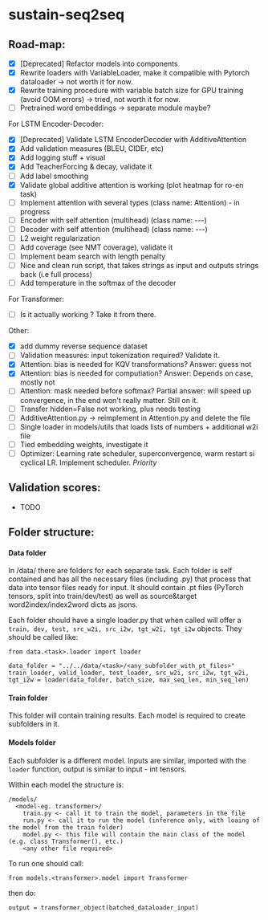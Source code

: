 # sustain-seq2seq

## Road-map:

- [X] [Deprecated] Refactor models into components
- [X] Rewrite loaders with VariableLoader, make it compatible with Pytorch dataloader -> not worth it for now.
- [X] Rewrite training procedure with variable batch size for GPU training (avoid OOM errors) -> tried, not worth it for now.
- [ ] Pretrained word embeddings -> separate module maybe?

For LSTM Encoder-Decoder:

- [X] [Deprecated] Validate LSTM EncoderDecoder with AdditiveAttention
- [X] Add validation measures (BLEU, CIDEr, etc)
- [X] Add logging stuff + visual 
- [X] Add TeacherForcing & decay, validate it
- [ ] Add label smoothing
- [X] Validate global additive attention is working (plot heatmap for ro-en task)
- [ ] Implement attention with several types (class name: Attention) - in progress
- [ ] Encoder with self attention (multihead) (class name: ---)
- [ ] Decoder with self attention (multihead) (class name: ---)
- [ ] L2 weight regularization
- [ ] Add coverage (see NMT coverage), validate it
- [ ] Implement beam search with length penalty 
- [ ] Nice and clean run script, that takes strings as input and outputs strings back (i.e full process)
- [ ] Add temperature in the softmax of the decoder

For Transformer: 

- [ ] Is it actually working ? Take it from there.

Other:
- [X] add dummy reverse sequence dataset 
- [ ] Validation measures: input tokenization required? Validate it.
- [X] Attention: bias is needed for KQV transformations? Answer: guess not
- [X] Attention: bias is needed for computiation? Answer: Depends on case, mostly not
- [ ] Attention: mask needed before softmax? Partial answer: will speed up convergence, in the end won't really matter. Still on it.
- [ ] Transfer hidden=False not working, plus needs testing
- [ ] AdditiveAttention.py -> reimplement in Attention.py and delete the file
- [ ] Single loader in models/utils that loads lists of numbers + additional w2i file
- [ ] Tied embedding weights, investigate it
- [ ] Optimizer: Learning rate scheduler, superconvergence, warm restart si cyclical LR. Implement scheduler. *Priority*

## Validation scores:

- TODO

## Folder structure:

#### Data folder
In /data/ there are folders for each separate task. Each folder is self contained and has all the necessary files (including .py) that process that data into tensor files ready for input. It should contain .pt files (PyTorch tensors, split into train/dev/test) as well as source&target word2index/index2word dicts as jsons. 

Each folder should have a single loader.py that when called will offer a ``train, dev, test, src_w2i, src_i2w, tgt_w2i, tgt_i2w`` objects.
They should be called like: 
```
from data.<task>.loader import loader

data_folder = "../../data/<task>/<any_subfolder_with_pt_files>"
train_loader, valid_loader, test_loader, src_w2i, src_i2w, tgt_w2i, tgt_i2w = loader(data_folder, batch_size, max_seq_len, min_seq_len)
```

#### Train folder 

This folder will contain training results. Each model is required to create subfolders in it.

#### Models folder

Each subfolder is a different model. Inputs are similar, imported with the ``loader`` function, output is similar to input - int tensors. 

Within each model the structure is:
```
/models/
  <model-eg. transformer>/
    train.py <- call it to train the model, parameters in the file
    run.py <- call it to run the model (inference only, with loaing of the model from the train folder)
    model.py <- this file will contain the main class of the model (e.g. class Transformer(), etc.)
    <any other file required>
```

To run one should call:
```
from models.<transformer>.model import Transformer
```
then do:
``` 
output = transformer_object(batched_dataloader_input)
```
